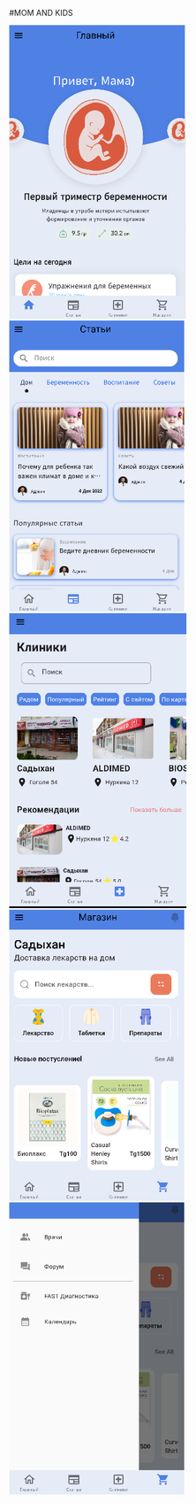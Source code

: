 #MOM AND KIDS

![](https://github.com/Ratkum01/vsedlyamom/blob/main/assets/readme/1.png?raw=true)
![](https://github.com/Ratkum01/vsedlyamom/blob/main/assets/readme/2.png?raw=true)
![](https://github.com/Ratkum01/vsedlyamom/blob/main/assets/readme/3.png?raw=true)
![](https://github.com/Ratkum01/vsedlyamom/blob/main/assets/readme/4.PNG?raw=true)
![](https://github.com/Ratkum01/vsedlyamom/blob/main/assets/readme/5.PNG?raw=true)
